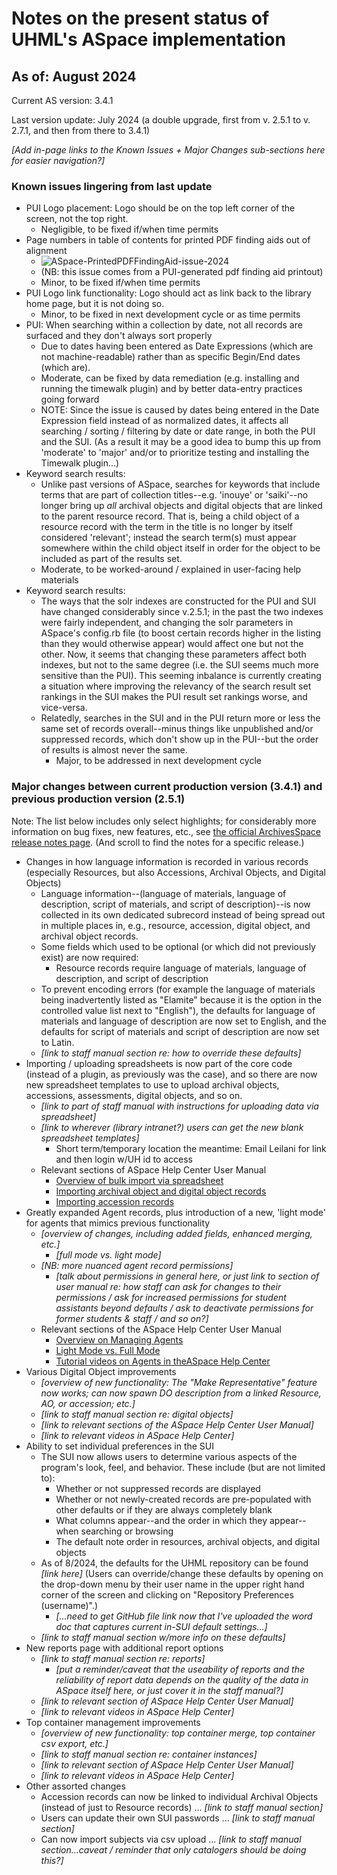# Notes on the present status of UHML's ASpace implementation

## As of: August 2024

Current AS version: 3.4.1

Last version update: July 2024 (a double upgrade, first from v. 2.5.1 to v. 2.7.1, and then from there to 3.4.1)

*[Add in-page links to the Known Issues + Major Changes sub-sections here for easier navigation?]*

### Known issues lingering from last update

- PUI Logo placement: Logo should be on the top left corner of the screen, not the top right.
  - Negligible, to be fixed if/when time permits
- Page numbers in table of contents for printed PDF finding aids out of alignment
  - ![ASpace-PrintedPDFFindingAid-issue-2024](https://github.com/user-attachments/assets/7603dcba-7b89-4425-9be6-a5f64f4dcaee)
  - (NB: this issue comes from a PUI-generated pdf finding aid printout)
  - Minor, to be fixed if/when time permits
- PUI Logo link functionality: Logo should act as link back to the library home page, but it is not doing so.
  - Minor, to be fixed in next development cycle or as time permits
- PUI: When searching within a collection by date, not all records are surfaced and they don't always sort properly
  - Due to dates having been entered as Date Expressions (which are not machine-readable) rather than as specific Begin/End dates (which are).
  - Moderate, can be fixed by data remediation (e.g. installing and running the timewalk plugin) and by better data-entry practices going forward
  - NOTE: Since the issue is caused by dates being entered in the Date Expression field instead of as normalized dates, it affects all searching / sorting / filtering by date or date range, in both the PUI and the SUI.  (As a result it may be a good idea to bump this up from 'moderate' to 'major' and/or to prioritize testing and installing the Timewalk plugin...)
- Keyword search results:
  - Unlike past versions of ASpace, searches for keywords that include terms that are part of collection titles--e.g. 'inouye' or 'saiki'--no longer bring up *all* archival objects and digital objects that are linked to the parent resource record. That is, being a child object of a resource record with the term in the title is no longer by itself considered 'relevant'; instead the search term(s) must appear somewhere within the child object itself in order for the object to be included as part of the results set.
  - Moderate, to be worked-around / explained in user-facing help materials
- Keyword search results:
  - The ways that the solr indexes are constructed for the PUI and SUI have changed considerably since v.2.5.1; in the past the two indexes were fairly independent, and changing the solr parameters in ASpace's config.rb file (to boost certain records higher in the listing than they would otherwise appear) would affect one but not the other.  Now, it seems that changing these parameters affect both indexes, but not to the same degree (i.e. the SUI seems much more sensitive than the PUI). This seeming inbalance is currently creating a situation where improving the relevancy of the search result set rankings in the SUI makes the PUI result set rankings worse, and vice-versa.
  - Relatedly, searches in the SUI and in the PUI return more or less the same set of records overall--minus things like unpublished and/or suppressed records, which don't show up in the PUI--but the order of results is almost never the same.
    - Major, to be addressed in next development cycle

### Major changes between current production version (3.4.1) and previous production version (2.5.1)

Note: The list below includes only select highlights; for considerably more information on bug fixes, new features, etc., see [the official ArchivesSpace release notes page](https://github.com/archivesspace/archivesspace/releases). (And scroll to find the notes for a specific release.)

- Changes in how language information is recorded in various records (especially Resources, but also Accessions, Archival Objects, and Digital Objects)
  - Language information--(language of materials, language of description, script of materials, and script of description)--is now collected in its own dedicated subrecord instead of being spread out in multiple places in, e.g., resource, accession, digital object, and archival object records.  
  - Some fields which used to be optional (or which did not previously exist) are now required:
    - Resource records require language of materials, language of description, and script of description
  - To prevent encoding errors (for example the language of materials being inadvertently listed as "Elamite" because it is the option in the controlled value list next to "English"), the defaults for language of materials and language of description are now set to English, and the defaults for script of materials and script of description are now set to Latin.
  - *[link to staff manual section re: how to override these defaults]*
- Importing / uploading spreadsheets is now part of the core code (instead of a plugin, as previously was the case), and so there are now new spreadsheet templates to use to upload archival objects, accessions, assessments, digital objects, and so on.
  - *[link to part of staff manual with instructions for uploading data via spreadsheet]*
  - *[link to wherever (library intranet?) users can get the new blank spreadsheet templates]*
    - Short term/temporary location the meantime: Email Leilani for link and then login w/UH id to access
  - Relevant sections of ASpace Help Center User Manual
    - [Overview of bulk import via spreadsheet](https://archivesspace.atlassian.net/wiki/spaces/ArchivesSpaceUserManual/pages/894566467/Importing+Records+Overview)
    - [Importing archival object and digital object records](https://archivesspace.atlassian.net/wiki/spaces/ArchivesSpaceUserManual/pages/1173913646/Import+Archival+Objects+from+Excel+or+CSV+File+from+v2.8.1)
    - [Importing accession records](https://archivesspace.atlassian.net/wiki/spaces/ArchivesSpaceUserManual/pages/894435410/Importing+Accession+Data+or+Digital+Object+Data+from+a+CSV+File)
- Greatly expanded Agent records, plus introduction of a new, 'light mode' for agents that mimics previous functionality
  - *[overview of changes, including added fields, enhanced merging, etc.]*
    - *[full mode vs. light mode]*
  - *[NB: more nuanced agent record permissions]*
    - *[talk about permissions in general here, or just link to section of user manual re: how staff can ask for changes to their permissions / ask for increased permissions for student assistants beyond defaults / ask to deactivate permissions for former students & staff / and so on?]*
  - Relevant sections of the ASpace Help Center User Manual
    - [Overview on Managing Agents](https://archivesspace.atlassian.net/wiki/spaces/ArchivesSpaceUserManual/pages/1993441340/Managing+Agents+as+of+v3.0)
    - [Light Mode vs. Full Mode](https://archivesspace.atlassian.net/wiki/spaces/ArchivesSpaceUserManual/pages/2210365445/Agent+Record+Light+Mode+and+Full+Mode+as+of+v3.0)
    - [Tutorial videos on Agents in theASpace Help Center](https://archivesspace.atlassian.net/wiki/spaces/ArchivesSpaceUserManual/pages/915341364/Agent+Records+Module)
- Various Digital Object improvements
  - *[overview of new functionality: The "Make Representative" feature now works; can now spawn DO description from a linked Resource, AO, or accession; etc.]*
  - *[link to staff manual section re: digital objects]*
  - *[link to relevant sections of the ASpace Help Center User Manual]*
  - *[link to relevant videos in ASpace Help Center]*
- Ability to set individual preferences in the SUI
  - The SUI now allows users to determine various aspects of the program's look, feel, and behavior.  These include (but are not limited to):
    - Whether or not suppressed records are displayed
    - Whether or not newly-created records are pre-populated with other defaults or if they are always completely blank
    - What columns appear--and the order in which they appear--when searching or browsing
    - The default note order in resources, archival objects, and digital objects
  - As of 8/2024, the defaults for the UHML repository can be found *[link here]* (Users can override/change these defaults by opening on the drop-down menu by their user name in the upper right hand corner of the screen and clicking on "Repository Preferences (username)".)
    - *[...need to get GitHub file link now that I've uploaded the word doc that captures current in-SUI default settings...]*
  - *[link to staff manual section w/more info on these defaults]*
- New reports page with additional report options
  - *[link to staff manual section re: reports]*
    - *[put a reminder/caveat that the useability of reports and the reliability of report data depends on the quality of the data in ASpace itself here, or just cover it in the staff manual?]*
  - *[link to relevant section of ASpace Help Center User Manual]*
  - *[link to relevant videos in ASpace Help Center]*
- Top container management improvements
  - *[overview of new functionality: top container merge, top container csv export, etc.]*
  - *[link to staff manual section re: container instances]*
  - *[link to relevant section of ASpace Help Center User Manual]*
  - *[link to relevant videos in ASpace Help Center]*
- Other assorted changes
  - Accession records can now be linked to individual Archival Objects (instead of just to Resource records) ... *[link to staff manual section]*
  - Users can update their own SUI passwords ... *[link to staff manual section]*
  - Can now import subjects via csv upload ... *[link to staff manual section...caveat / reminder that only catalogers should be doing this?]*
